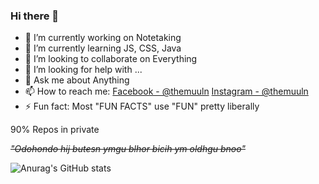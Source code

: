 ### Hi there 👋

- 🔭 I’m currently working on Notetaking
- 🌱 I’m currently learning JS, CSS, Java
- 👯 I’m looking to collaborate on Everything
- 🤔 I’m looking for help with ...
- 💬 Ask me about Anything
- 📫 How to reach me: [Facebook - @themuuln](https://www.facebook.com/themuln) [Instagram - @themuuln](https://www.instagram.com/themuuln/)
- ⚡ Fun fact: Most "FUN FACTS" use "FUN" pretty liberally

90% Repos in private

*~~"Odohondo hij butesn ymgu blhor bicih ym oldhgu bnoo"~~*

![Anurag's GitHub stats](https://github-readme-stats.vercel.app/api?username=themuuln&show_icons=true&theme=tokyonight)
